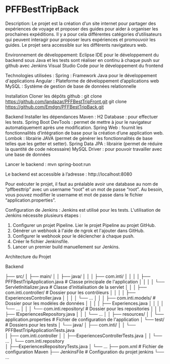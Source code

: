 # PFFBestTripBack

Description:
Le projet est la création d’un site internet pour partager des expériences de voyage et proposer des guides pour aider à organiser les prochaines expéditions.
Il y a pour cela différentes catégories d’utilisateurs qui peuvent interagir pour proposer leurs expériences et promouvoir les guides.
Le projet sera accessible sur les différents navigateurs web.

Environnement de développement:
Eclipse IDE pour le développement du backend sous Java et les tests sont réaliser en continu à chaque push sur github avec Jenkins
Visual Studio Code pour le développement du frontend

Technologies utilisées :
Spring : Framework Java pour le développement d'applications
Angular : Plateforme de développement d’applications web
MySQL : Système de gestion de base de données relationnelle



Installation
Cloner les dépôts github :
git clone https://github.com/landazar/PFFBestTripFront.git
git clone https://github.com/Emdgn/PFFBestTripBack.git


Backend
Installer les dépendances Maven :
H2 Database : pour effectuer les tests.
Spring Boot DevTools : permet de mettre à jour le navigateur automatiquement après une modification.
Spring Web : fournit les fonctionnalités d’intégration de base pour la création d’une application web.
Lombok : librairie JAVA (permet de générer les fonctionnalités de base telles que les getter et setter).
Spring Data JPA : librairie (permet de réduire la quantité de code nécessaire)
MySQL Driver : pour pouvoir travailler avec une base de données

Lancer le backend :
mvn spring-boot:run

Le backend est accessible à l’adresse : http://localhost:8080

Pour exécuter le projet, il faut au préalable avoir une database au nom de “pffbesttrip” avec un username “root” et un mot de passe “root”. Au besoin, vous pouvez modifier le username et mot de passe dans le fichier “application.properties”.


Configuration de Jenkins :
Jenkins est utilisé pour les tests. L'utilisation de Jenkins nécessite plusieurs étapes :
1. Configurer un projet Pipeline. Lier le projet Pipeline au projet GitHub.
2. Générer un webhook à l'aide de ngrok et l'ajouter dans GitHub.
3. Configurer le webhook pour le déclencher à chaque push.
4. Créer le fichier Jenkinsfile.
5. Lancer un premier build manuellement sur Jenkins.


Architecture du Projet

Backend

├── src/
│   ├── main/
│   │   ├── java/
│   │   │   ├── com.inti/
│   │   │   │	├── PFFBestTripApplication.java	  # Classe principale de l'application
│   │   │   │	└── ServletInitializer.java		    # Classe d’initialisation de la servlet
│   │   │   ├── com.inti.controller/        		# Dossier pour les contrôleurs
│   │   │   │	├── ExperiencesController.java
│   │   │   │	└── …
│   │   │   ├── com.inti.models/             		# Dossier pour les modèles de données
│   │   │   │	├── Experiences.java
│   │   │   │	└── …
│   │   │   └── com.inti.repository/       		  # Dossier pour les repositories
│   │   │   	├── IExperiencesRepository.java
│   │   │   	└── …
│   │   ├── resources/
│   │   	   └── application.properties  		    # Fichier de configuration de l'application
│   └── test/						                        # Dossiers pour les tests
│       └── java/
│	├── com.inti/
│          │     └── PFFBestTripApplicationTests.java               	
│	├── com.inti.controller
│	 │	├──ExperiencesControllerTests.java
│	 │	└── …
│	 └── com.inti.repository	 
│	 	├──ExperiencesRepositoryTests.java
│	 	└── …
├── pom.xml                             			  # Fichier de configuration Maven
├── JenkinsFile                         			  # Configuration du projet jenkins
└── ...





